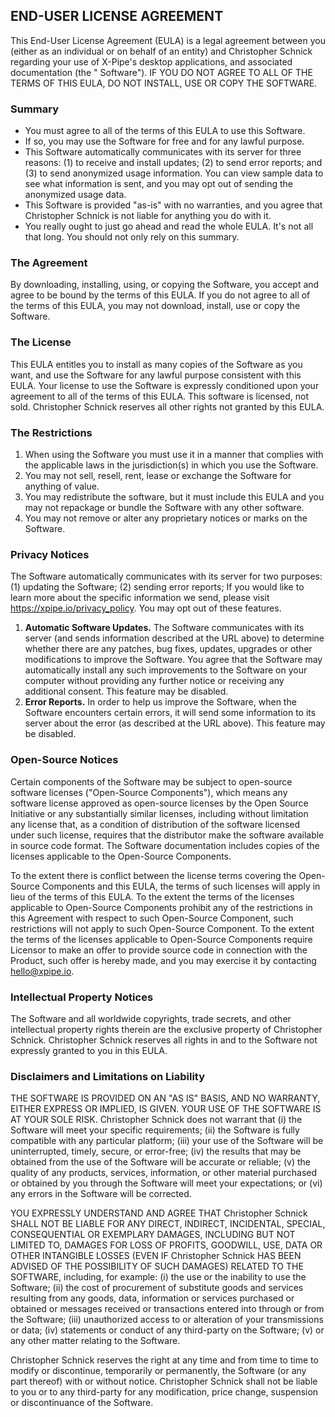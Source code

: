 ## END-USER LICENSE AGREEMENT

This End-User License Agreement (EULA) is a legal agreement between you (either as an individual or on behalf of an
entity) and Christopher Schnick regarding your use of X-Pipe's desktop applications, and associated documentation (the "
Software"). IF YOU DO NOT AGREE TO ALL OF THE TERMS OF THIS EULA, DO NOT INSTALL, USE OR COPY THE SOFTWARE.

### Summary

- You must agree to all of the terms of this EULA to use this Software.
- If so, you may use the Software for free and for any lawful purpose.
- This Software automatically communicates with its server for three reasons: (1) to receive and install updates; (2) to
  send error reports; and (3) to send anonymized usage information. You can view sample data to see what information is
  sent, and you may opt out of sending the anonymized usage data.
- This Software is provided "as-is" with no warranties, and you agree that Christopher Schnick is not liable for
  anything you do with it.
- You really ought to just go ahead and read the whole EULA. It's not all that long. You should not only rely on this
  summary.

### The Agreement

By downloading, installing, using, or copying the Software, you accept and agree to be bound by the terms of this EULA.
If you do not agree to all of the terms of this EULA, you may not download, install, use or copy the Software.

### The License

This EULA entitles you to install as many copies of the Software as you want, and use the Software for any lawful
purpose consistent with this EULA. Your license to use the Software is expressly conditioned upon your agreement to all
of the terms of this EULA. This software is licensed, not sold. Christopher Schnick reserves all other rights not
granted by this EULA.

### The Restrictions

1. When using the Software you must use it in a manner that complies with the applicable laws in the jurisdiction(s) in
   which you use the Software.
2. You may not sell, resell, rent, lease or exchange the Software for anything of value.
3. You may redistribute the software, but it must include this EULA and you may not repackage or bundle the Software
   with any other software.
4. You may not remove or alter any proprietary notices or marks on the Software.

### Privacy Notices

The Software automatically communicates with its server for two purposes: (1) updating the Software; (2) sending error
reports; If you would like to learn more about the
specific information we send, please visit https://xpipe.io/privacy_policy. You may opt out of these features.

1. **Automatic Software Updates.** The Software communicates with its server (and sends information described at the URL
   above) to determine whether there are any patches, bug fixes, updates, upgrades or other modifications to improve the
   Software. You agree that the Software may automatically install any such improvements to the Software on your
   computer without providing any further notice or receiving any additional consent. This feature may be disabled.
2. **Error Reports.** In order to help us improve the Software, when the Software encounters certain errors, it will
   send some information to its server about the error (as described at the URL above). This feature may
   be disabled.

### Open-Source Notices

Certain components of the Software may be subject to open-source software licenses ("Open-Source Components"), which
means any software license approved as open-source licenses by the Open Source Initiative or any substantially similar
licenses, including without limitation any license that, as a condition of distribution of the software licensed under
such license, requires that the distributor make the software available in source code format. The Software
documentation includes copies of the licenses applicable to the Open-Source Components.

To the extent there is conflict between the license terms covering the Open-Source Components and this EULA, the terms
of such licenses will apply in lieu of the terms of this EULA. To the extent the terms of the licenses applicable to
Open-Source Components prohibit any of the restrictions in this Agreement with respect to such Open-Source Component,
such restrictions will not apply to such Open-Source Component. To the extent the terms of the licenses applicable to
Open-Source Components require Licensor to make an offer to provide source code in connection with the Product, such
offer is hereby made, and you may exercise it by contacting hello@xpipe.io.

### Intellectual Property Notices

The Software and all worldwide copyrights, trade secrets, and other intellectual property rights therein are the
exclusive property of Christopher Schnick. Christopher Schnick reserves all rights in and to the Software not expressly
granted to you in this EULA.

### Disclaimers and Limitations on Liability

THE SOFTWARE IS PROVIDED ON AN "AS IS" BASIS, AND NO WARRANTY, EITHER EXPRESS OR IMPLIED, IS GIVEN. YOUR USE OF THE
SOFTWARE IS AT YOUR SOLE RISK. Christopher Schnick does not warrant that (i) the Software will meet your specific
requirements; (ii) the Software is fully compatible with any particular platform; (iii) your use of the Software will be
uninterrupted, timely, secure, or error-free; (iv) the results that may be obtained from the use of the Software will be
accurate or reliable; (v) the quality of any products, services, information, or other material purchased or obtained by
you through the Software will meet your expectations; or (vi) any errors in the Software will be corrected.

YOU EXPRESSLY UNDERSTAND AND AGREE THAT Christopher Schnick SHALL NOT BE LIABLE FOR ANY DIRECT, INDIRECT, INCIDENTAL,
SPECIAL, CONSEQUENTIAL OR EXEMPLARY DAMAGES, INCLUDING BUT NOT LIMITED TO, DAMAGES FOR LOSS OF PROFITS, GOODWILL, USE,
DATA OR OTHER INTANGIBLE LOSSES (EVEN IF Christopher Schnick HAS BEEN ADVISED OF THE POSSIBILITY OF SUCH DAMAGES)
RELATED TO THE SOFTWARE, including, for example: (i) the use or the inability to use the Software; (ii) the cost of
procurement of substitute goods and services resulting from any goods, data, information or services purchased or
obtained or messages received or transactions entered into through or from the Software; (iii) unauthorized access to or
alteration of your transmissions or data; (iv) statements or conduct of any third-party on the Software; (v) or any
other matter relating to the Software.

Christopher Schnick reserves the right at any time and from time to time to modify or discontinue, temporarily or
permanently, the Software (or any part thereof) with or without notice. Christopher Schnick shall not be liable to you
or to any third-party for any modification, price change, suspension or discontinuance of the Software.
